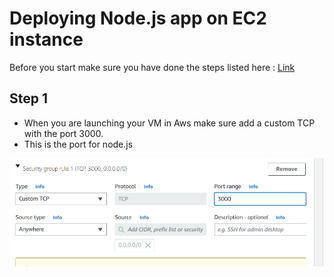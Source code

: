 # Deploying Node.js app on EC2 instance

Before you start make sure you have done the steps listed here : [Link](https://github.com/joeodx/Tech_258_cloud/tree/master/Deploying_Vm_cloud)

## Step 1 

* When you are launching your VM in Aws make sure add a custom TCP with the port 3000.
* This is the port for node.js 

![55.jpg](..%2Fpictures%2F55.jpg)